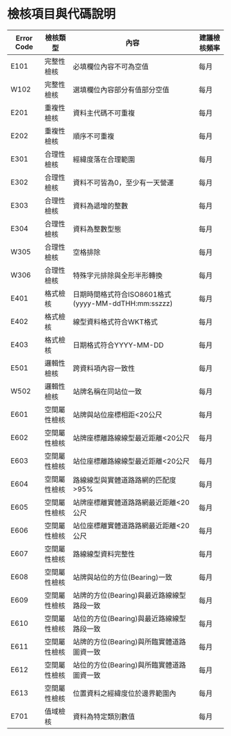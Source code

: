 # 檢核項目與代碼說明



| Error Code | 檢核類型   | 內容                                        | 建議檢核頻率 |
| ---------- | ------ | ----------------------------------------- | ------ |
| E101       | 完整性檢核  | 必填欄位內容不可為空值                               | 每月     |
| W102       | 完整性檢核  | 選填欄位內容部分有值部分空值                            | 每月     |
| E201       | 重複性檢核  | 資料主代碼不可重複                                 | 每月     |
| E202       | 重複性檢核  | 順序不可重複                                    | 每月     |
| E301       | 合理性檢核  | 經緯度落在合理範圍                                 | 每月     |
| E302       | 合理性檢核  | 資料不可皆為0，至少有一天營運                           | 每月     |
| E303       | 合理性檢核  | 資料為遞增的整數                                  | 每月     |
| E304       | 合理性檢核  | 資料為整數型態                                   | 每月     |
| W305       | 合理性檢核  | 空格排除                                      | 每月     |
| W306       | 合理性檢核  | 特殊字元排除與全形半形轉換                             | 每月     |
| E401       | 格式檢核   | 日期時間格式符合ISO8601格式(yyyy-MM-ddTHH:mm:sszzz) | 每月     |
| E402       | 格式檢核   | 線型資料格式符合WKT格式                             | 每月     |
| E403       | 格式檢核   | 日期格式符合YYYY-MM-DD                          | 每月     |
| E501       | 邏輯性檢核  | 跨資料項內容一致性                                 | 每月     |
| W502       | 邏輯性檢核  | 站牌名稱在同站位一致                                | 每月     |
| E601       | 空間屬性檢核 | 站牌與站位座標相距<20公尺                            | 每月     |
| E602       | 空間屬性檢核 | 站牌座標離路線線型最近距離<20公尺                        | 每月     |
| E603       | 空間屬性檢核 | 站位座標離路線線型最近距離<20公尺                        | 每月     |
| E604       | 空間屬性檢核 | 路線線型與實體道路路網的匹配度>95%                       | 每月     |
| E605       | 空間屬性檢核 | 站牌座標離實體道路路網最近距離<20公尺                      | 每月     |
| E606       | 空間屬性檢核 | 站位座標離實體道路路網最近距離<20公尺                      | 每月     |
| E607       | 空間屬性檢核 | 路線線型資料完整性                                 | 每月     |
| E608       | 空間屬性檢核 | 站牌與站位的方位(Bearing)一致                       | 每月     |
| E609       | 空間屬性檢核 | 站牌的方位(Bearing)與最近路線線型路段一致                 | 每月     |
| E610       | 空間屬性檢核 | 站位的方位(Bearing)與最近路線線型路段一致                 | 每月     |
| E611       | 空間屬性檢核 | 站牌的方位(Bearing)與所臨實體道路圖資一致                 | 每月     |
| E612       | 空間屬性檢核 | 站位的方位(Bearing)與所臨實體道路圖資一致                 | 每月     |
| E613       | 空間屬性檢核 | 位置資料之經緯度位於邊界範圍內                           | 每月     |
| E701       | 值域檢核   | 資料為特定類別數值                                 | 每月     |


